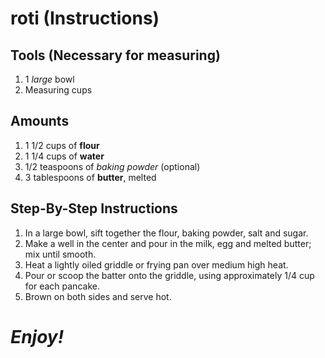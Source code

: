 # roti (Instructions)

## Tools (Necessary for measuring)

1. 1 _large_ bowl
2. Measuring cups


## Amounts

1. 1 1/2 cups of **flour**
2. 1 1/4 cups of **water**
3.   1/2 teaspoons of _baking powder_ (optional)
4. 3 tablespoons of **butter**, melted

## Step-By-Step Instructions

1. In a large bowl, sift together the flour, baking powder, salt and sugar. 
2. Make a well in the center and pour in the milk, egg and melted butter; mix until smooth.
3. Heat a lightly oiled griddle or frying pan over medium high heat. 
4. Pour or scoop the batter onto the griddle, using approximately 1/4 cup for each pancake. 
5. Brown on both sides and serve hot.

# _**Enjoy!**_
